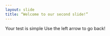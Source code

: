 ```yaml
---
layout: slide
title: “Welcome to our second slide!”
---
```

Your test is simple 
Use the left arrow to go back!
